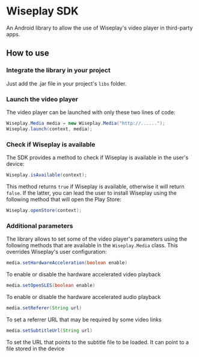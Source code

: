 # Wiseplay SDK

An Android library to allow the use of Wiseplay's video player in third-party apps.

## How to use

### Integrate the library in your project

Just add the .jar file in your project's ```libs``` folder.

### Launch the video player

The video player can be launched with only these two lines of code:

```java
Wiseplay.Media media = new Wiseplay.Media("http://......");
Wiseplay.launch(context, media);
```

### Check if Wiseplay is available

The SDK provides a method to check if Wiseplay is available in the user's device:

```java
Wiseplay.isAvailable(context);
```

This method returns ```true``` if Wiseplay is available, otherwise it will return ```false```. If the latter, you can lead the user to install Wiseplay using the following method that will open the Play Store:

```java
Wiseplay.openStore(context);
```

### Additional parameters

The library allows to set some of the video player's parameters using the following methods that are available in the ```Wiseplay.Media``` class. This overrides Wiseplay's user configuration:

```java
media.setHardwareAcceleration(boolean enable)
```
To enable or disable the hardware accelerated video playback
```java
media.setOpenSLES(boolean enable)
```
To enable or disable the hardware accelerated audio playback
```java
media.setReferer(String url)
```
To set a referrer URL that may be required by some video links
```java
media.setSubtitleUrl(String url)
```
To set the URL that points to the subtitle file to be loaded. It can point to a file stored in the device
